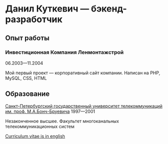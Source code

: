 # Данил Куткевич — бэкенд-разработчик

## Опыт работы

### Инвестиционная Компания Ленмонтажстрой

06.2003—11.2004

Мой первый проект — корпоративный сайт компании.
Написан на PHP, MySQL, CSS, HTML

## Образование

[Санкт-Петербургский государственный университет телекоммуникаций им. проф. М.А.Бонч-Бруевича](https://sut.ru) 1997—2001

Незаконченное высшее. Факультет многоканальных телекоммуникационных систем

[Curriculum vitae is in english](./CV.en.md#readme)
